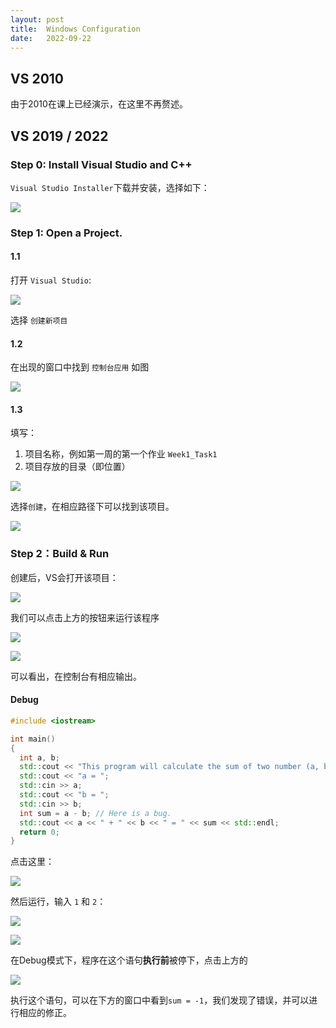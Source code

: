 ```yaml
---
layout: post
title:  Windows Configuration
date:   2022-09-22
---
```


<!-- more -->
## VS 2010

由于2010在课上已经演示，在这里不再赘述。

## VS 2019 / 2022

### Step 0: Install Visual Studio and C++

`Visual Studio Installer`下载并安装，选择如下：

![](/cpp-2022-lecture-notes/assets/2022-09-22-21-13-28.png)

### Step 1: Open a Project.

#### 1.1

打开 `Visual Studio`:

![](/cpp-2022-lecture-notes/assets/2022-09-22-21-17-07.png)

选择 `创建新项目`

#### 1.2

在出现的窗口中找到 `控制台应用` 如图

![](/cpp-2022-lecture-notes/assets/2022-09-22-21-18-16.png)

#### 1.3 

填写：

1. 项目名称，例如第一周的第一个作业 `Week1_Task1`
2. 项目存放的目录（即位置）

![](/cpp-2022-lecture-notes/assets/2022-09-22-21-23-24.png)

选择`创建`，在相应路径下可以找到该项目。

![](/cpp-2022-lecture-notes/assets/2022-09-22-21-25-33.png)

### Step 2：Build & Run

创建后，VS会打开该项目：

![](/cpp-2022-lecture-notes/assets/2022-09-22-21-27-33.png)

我们可以点击上方的按钮来运行该程序

![](/cpp-2022-lecture-notes/assets/2022-09-22-21-28-20.png)

![](/cpp-2022-lecture-notes/assets/2022-09-22-21-30-14.png)

可以看出，在控制台有相应输出。

#### Debug

```cpp
#include <iostream>

int main()
{
  int a, b;
  std::cout << "This program will calculate the sum of two number (a, b)" << std::endl;
  std::cout << "a = ";
  std::cin >> a;
  std::cout << "b = ";
  std::cin >> b;
  int sum = a - b; // Here is a bug.
  std::cout << a << " + " << b << " = " << sum << std::endl;
  return 0;
}
```

点击这里：

![](/cpp-2022-lecture-notes/assets/2022-09-22-21-44-53.png)

然后运行，输入 `1` 和 `2`：

![](/cpp-2022-lecture-notes/assets/2022-09-22-21-45-38.png)

![](/cpp-2022-lecture-notes/assets/2022-09-22-21-48-11.png)

在Debug模式下，程序在这个语句**执行前**被停下，点击上方的

![](/cpp-2022-lecture-notes/assets/2022-09-22-21-49-31.png)

执行这个语句，可以在下方的窗口中看到`sum = -1`，我们发现了错误，并可以进行相应的修正。